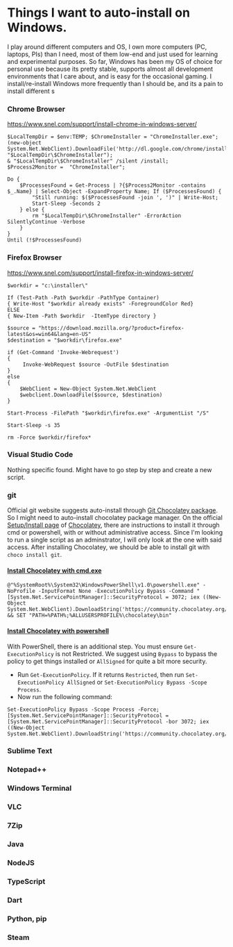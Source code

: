 # Things I want to auto-install on Windows. 
I play around different computers and OS, I own more computers (PC, laptops, PIs) than I need, most of them low-end and just used for learning and experimental purposes. So far, Windows has been my OS of choice for personal use because its pretty stable, supports almost all development environments that I care about, and is easy for the occasional gaming. I install/re-install Windows more frequently than I should be, and its a pain to install different s

### Chrome Browser
https://www.snel.com/support/install-chrome-in-windows-server/
```shell
$LocalTempDir = $env:TEMP; $ChromeInstaller = "ChromeInstaller.exe"; 
(new-object    System.Net.WebClient).DownloadFile('http://dl.google.com/chrome/install/375.126/chrome_installer.exe', "$LocalTempDir\$ChromeInstaller"); 
& "$LocalTempDir\$ChromeInstaller" /silent /install; 
$Process2Monitor =  "ChromeInstaller";

Do { 
	$ProcessesFound = Get-Process | ?{$Process2Monitor -contains $_.Name} | Select-Object -ExpandProperty Name; If ($ProcessesFound) { 
		"Still running: $($ProcessesFound -join ', ')" | Write-Host; 
		Start-Sleep -Seconds 2 
	} else { 
		rm "$LocalTempDir\$ChromeInstaller" -ErrorAction SilentlyContinue -Verbose 
	} 
} 
Until (!$ProcessesFound)
```
### Firefox Browser
https://www.snel.com/support/install-firefox-in-windows-server/
```shell
$workdir = "c:\installer\"

If (Test-Path -Path $workdir -PathType Container)
{ Write-Host "$workdir already exists" -ForegroundColor Red}
ELSE
{ New-Item -Path $workdir  -ItemType directory }

$source = "https://download.mozilla.org/?product=firefox-latest&os=win64&lang=en-US"
$destination = "$workdir\firefox.exe"

if (Get-Command 'Invoke-Webrequest')
{
     Invoke-WebRequest $source -OutFile $destination
}
else
{
    $WebClient = New-Object System.Net.WebClient
    $webclient.DownloadFile($source, $destination)
}

Start-Process -FilePath "$workdir\firefox.exe" -ArgumentList "/S"

Start-Sleep -s 35

rm -Force $workdir/firefox*
```
### Visual Studio Code
Nothing specific found. Might have to go step by step and create a new script.

### git
Official git website suggests auto-install through [Git Chocolatey package](https://chocolatey.org/packages/git).
So I might need to auto-install chocolatey package manager. On the official [Setup/Install page](https://docs.chocolatey.org/en-us/choco/setup) of [Chocolatey](https://docs.chocolatey.org/en-us/), there are instructions to install it through cmd or powershell, with or without administrative access. Since I'm looking to run a single script as an adminstrator, I will only look at the one with said access. After installing Chocolatey, we should be able to install git with `choco install git`.
#### [Install Chocolatey with cmd.exe](https://docs.chocolatey.org/en-us/choco/setup#install-with-cmd.exe)
```shell
@"%SystemRoot%\System32\WindowsPowerShell\v1.0\powershell.exe" -NoProfile -InputFormat None -ExecutionPolicy Bypass -Command "[System.Net.ServicePointManager]::SecurityProtocol = 3072; iex ((New-Object System.Net.WebClient).DownloadString('https://community.chocolatey.org/install.ps1'))" && SET "PATH=%PATH%;%ALLUSERSPROFILE%\chocolatey\bin"
```
#### [Install Chocolatey with powershell](https://docs.chocolatey.org/en-us/choco/setup#install-with-powershell.exe)
With PowerShell, there is an additional step. You must ensure `Get-ExecutionPolicy` is not Restricted. We suggest using `Bypass` to bypass the policy to get things installed or `AllSigned` for quite a bit more security.
*	Run `Get-ExecutionPolicy`. If it returns `Restricted`, then run `Set-ExecutionPolicy AllSigned` or `Set-ExecutionPolicy Bypass -Scope Process`.
*	Now run the following command:
```shell
Set-ExecutionPolicy Bypass -Scope Process -Force; [System.Net.ServicePointManager]::SecurityProtocol = [System.Net.ServicePointManager]::SecurityProtocol -bor 3072; iex ((New-Object System.Net.WebClient).DownloadString('https://community.chocolatey.org/install.ps1'))
```

### Sublime Text

### Notepad++

### Windows Terminal

### VLC

### 7Zip

### Java

### NodeJS

### TypeScript

### Dart

### Python, pip

### Steam
